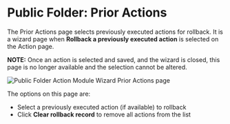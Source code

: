 # Public Folder: Prior Actions

The Prior Actions page selects previously executed actions for rollback. It is a wizard page when
**Rollback a previously executed action** is selected on the Action page.

**NOTE:** Once an action is selected and saved, and the wizard is closed, this page is no longer
available and the selection cannot be altered.

![Public Folder Action Module Wizard Prior Actions page](/img/product_docs/accessanalyzer/11.6/accessanalyzer/admin/action/filesystem/prioractions.webp)

The options on this page are:

- Select a previously executed action (if available) to rollback
- Click **Clear rollback record** to remove all actions from the list
